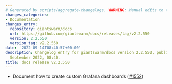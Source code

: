 ```yaml
---
# Generated by scripts/aggregate-changelogs. WARNING: Manual edits to this files will be overwritten.
changes_categories:
- Documentation
changes_entry:
  repository: giantswarm/docs
  url: https://github.com/giantswarm/docs/releases/tag/v2.2.550
  version: 2.2.550
  version_tag: v2.2.550
date: '2022-09-14T08:40:57+00:00'
description: Changelog entry for giantswarm/docs version 2.2.550, published on 14
  September 2022, 08:40.
title: docs release v2.2.550
---
```


- Document how to create custom Grafana dashboards ([#1552](https://github.com/giantswarm/docs/pull/1552))
